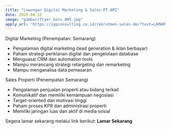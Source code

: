 ```yaml
---
title: "Lowongan Digital Marketing & Sales-PT.AMI"
date: 2025-04-12
image: "gambar/flyer_baru_AMI.jpg"
apply_url: "https://ippconsulting.co.id/rekrutmen-sales-dm/?text=LAMAR%SEKARANG"
---
```


Digital Marketing (Penempatan: Semarang)

* Pengalaman digital marketing (lead generation & iklan berbayar)
* Paham strategi periklanan digital dan pengelolaan database
* Menguasai CRM dan automation tools
* Mampu merancang strategi retargeting dan remarketing
* Mampu menganalisa data pemasaran

Sales Properti (Penempatan Semarang)
* Pengalaman penjualan properti atau bidang terkait
* Komunikatif dan memiliki kemampuan negosiasi
* Target-oriented dan motivasi tinggi
* Paham proses KPR dan administrasi properti
* Memiliki jaringan luas dan aktif di media sosial

Segera lamar sekarang melalui link berikut:
**Lamar Sekarang**